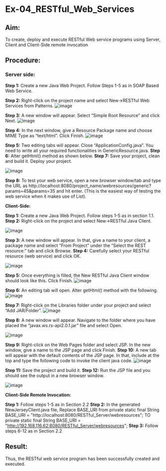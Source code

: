 # Ex-04_RESTful_Web_Services
## Aim:

To create, deploy and execute RESTful Web service programs using Server, Client and Client-Side remote invocation
## Procedure:

### Server side:
**Step 1:** Create a new Java Web Project. Follow Steps 1-5 as in SOAP Based Web Service.

**Step 2:** Right-click on the project name and select New->RESTful Web Services from Patterns.
![image](https://github.com/priyarajmohan777/Ex-04_RESTful_Web_Services/assets/119475942/af906bec-c4a7-4689-b3fe-bee14380d265)




**Step 3:** A new window will appear. Select “Simple Root Resource” and click Next.
 ![image](https://github.com/priyarajmohan777/Ex-04_RESTful_Web_Services/assets/119475942/dd6edfa1-10d4-47f1-9093-7325ded765e6)

 


**Step 4:** In the next window, give a Resource Package name and choose MIME Type as “text/html”. Click Finish.
![image](https://github.com/priyarajmohan777/Ex-04_RESTful_Web_Services/assets/119475942/b574628c-be51-43fe-9fea-a653d35ec2a8)


**Step 5:** Two editing tabs will appear. Close “ApplicationConfig.java”. You need to write all your required functionalities in GenericResource.java.
**Step 6:** Alter getHtml() method as shown below.
**Step 7:** Save your project, clean and build it. Deploy your project.
 
![image](https://github.com/priyarajmohan777/Ex-04_RESTful_Web_Services/assets/119475942/d290bb12-036d-4a8a-8710-2bef1c2f4e7c)

 


**Step 8:** To test your web service, open a new browser window/tab and type the URL as http://localhost:8080/project_name/webresources/generic?params=45&params=35 and hit enter. (This is the easiest way of testing the web service when it makes use of List).



**Client-Side:**


**Step 1:** Create a new Java Web Project. Follow steps 1-5 as in section 1.1.
**Step 2:** Right-click on the project and select New->RESTful Java Client.


![image](https://github.com/priyarajmohan777/Ex-04_RESTful_Web_Services/assets/119475942/5f804c1a-2214-4cd2-8f0a-bfd9544c8b05)


**Step 3:** A new window will appear. In that, give a name to your client, a package name and select “From Project” under the “Select the REST resource:” tab and click Browse. 
**Step 4:** Carefully select your RESTful resource (web service) and click OK.
 
 ![image](https://github.com/priyarajmohan777/Ex-04_RESTful_Web_Services/assets/119475942/78eb4a65-f516-4990-87ba-d5cc1993c13a)



**Step 5:** Once everything is filled, the New RESTful Java Client window should look like this. Click Finish.
![image](https://github.com/priyarajmohan777/Ex-04_RESTful_Web_Services/assets/119475942/ab186321-7322-4ce1-976c-a25afef0c271)


**Step 6:** An editing tab will open. Alter getHtml() method with the following.
 ![image](https://github.com/priyarajmohan777/Ex-04_RESTful_Web_Services/assets/119475942/b13e6eac-44ed-4641-aa45-716210016472)

 

**Step 7:** Right-click on the Libraries folder under your project and select “Add JAR/Folder”.
![image](https://github.com/priyarajmohan777/Ex-04_RESTful_Web_Services/assets/119475942/1b8bbed1-1cd7-4748-905e-6296d0aed6f3)


**Step 8:** A new window will appear. Navigate to the folder where you have placed the “javax.ws.rs-api2.0.1.jar” file and select Open.
 
![image](https://github.com/priyarajmohan777/Ex-04_RESTful_Web_Services/assets/119475942/d2364c60-bba0-4569-942f-0fb84dec90d7)
 


**Step 9:** Right-click on the Web Pages folder and select JSP. In the new window, give a name to the JSP page and click Finish.
**Step 10:** A new tab will appear with the default contents of the JSP page. In that, include at the top and type the following code to invoke the client java code.
![image](https://github.com/priyarajmohan777/Ex-04_RESTful_Web_Services/assets/119475942/54858d58-e0fd-411c-b595-97aa55652f43)


**Step 11:** Save the project and build it.
**Step 12:** Run the JSP file and you should see the output in a new browser window.
 
 ![image](https://github.com/priyarajmohan777/Ex-04_RESTful_Web_Services/assets/119475942/87faad4f-8131-49a4-84b7-46a54f88e789)



**Client-Side Remote Invocation:**


**Step 1:** Follow steps 1-5 as in Section 2.2
**Step 2:** In the generated NewJerseyClient.java file, Replace BASE_URI from private static final String BASE_URI = "http://localhost:8080/RESTful_Server/webresources"; TO private static final String BASE_URI = "http://192.168.116.62:8080/RESTful_Server/webresources";
**Step 3:** Follow steps 6-12 as in Section 2.2


## Result:
 Thus, the RESTful web service program has been successfully created and executed.

